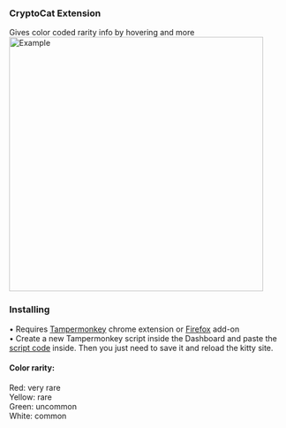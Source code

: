 ### CryptoCat Extension
Gives color coded rarity info by hovering and more  
<img src="https://thumbs.gfycat.com/CloudyWarlikeChrysalis-size_restricted.gif" alt="Example" height="460px">

### Installing
• Requires [Tampermonkey](https://chrome.google.com/webstore/detail/tampermonkey/dhdgffkkebhmkfjojejmpbldmpobfkfo?hl=en) chrome extension or [Firefox](https://addons.mozilla.org/en-US/firefox/addon/tampermonkey/) add-on   
• Create a new Tampermonkey script inside the Dashboard and paste the [script code](https://raw.githubusercontent.com/HaJaeKyung/CryptoCatAdd/master/script) inside. Then you just need to save it and reload the kitty site.

#### Color rarity:
Red: very rare  
Yellow: rare  
Green: uncommon  
White: common  
